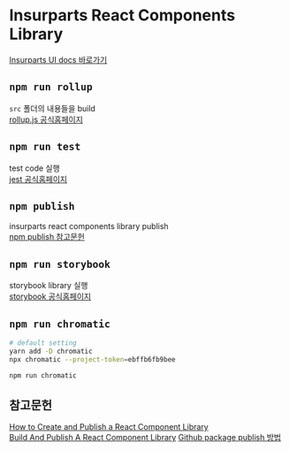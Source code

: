 # Insurparts React Components Library

[Insurparts UI docs 바로가기](https://62fdf76586470e80b0a42114-wigzzoejxu.chromatic.com)

## `npm run rollup`

`src` 폴더의 내용들을 build\
[rollup.js 공식홈페이지](https://rollupjs.org/guide/en)

## `npm run test`

test code 실행\
[jest 공식홈페이지](https://jestjs.io)

## `npm publish`

insurparts react components library publish\
[npm publish 참고문헌](https://dev.to/alexeagleson/how-to-create-and-publish-a-react-component-library-2oe#publishing-your-library)

## `npm run storybook`

storybook library 실행\
[storybook 공식홈페이지](https://storybook.js.org)

## `npm run chromatic`
```zsh
# default setting
yarn add -D chromatic
npx chromatic --project-token=ebffb6fb9bee

npm run chromatic
```

## 참고문헌

[How to Create and Publish a React Component Library](https://dev.to/alexeagleson/how-to-create-and-publish-a-react-component-library-2oe#publishing-your-library)\
[Build And Publish A React Component Library](https://www.youtube.com/watch?v=hf6Z8OZanec)
[Github package publish 방법](https://min9nim.vercel.app/2021-05-17-github-packages)
